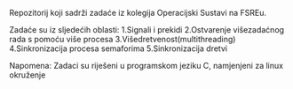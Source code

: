 Repozitorij koji sadrži zadaće iz kolegija Operacijski Sustavi na FSREu.

Zadaće su iz sljedećih oblasti: 
1.Signali i prekidi
2.Ostvarenje višezadaćnog rada s pomoću više procesa
3.Višedretvenost(multithreading)
4.Sinkronizacija procesa semaforima
5.Sinkronizacija dretvi

Napomena: Zadaci su riješeni u programskom jeziku C, namjenjeni za linux okruženje                                                  
